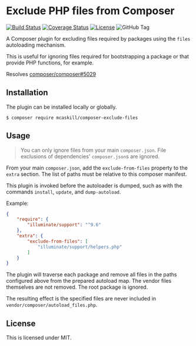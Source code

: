 # Exclude PHP files from Composer

[![Build Status][travis-badge]][travis-ci.org]
[![Coverage Status][coveralls-badge]][coveralls.io]
[![License][license-badge]][packagist.org]
![GitHub Tag][release-badge]

A Composer plugin for excluding files required by packages using the `files` autoloading mechanism.

This is useful for ignoring files required for bootstrapping a package or that provide PHP functions, for example.

Resolves [composer/composer#5029](//github.com/composer/composer/issues/5029)

## Installation

The plugin can be installed locally or globally.

```console
$ composer require mcaskill/composer-exclude-files
```

## Usage

> You can only ignore files from your main `composer.json`.
> File exclusions of dependencies' `composer.json`s are ignored.

From your main `composer.json`, add the `exclude-from-files` property to the `extra` section.
The list of paths must be relative to this composer manifest.

This plugin is invoked before the autoloader is dumped, such as with the commands `install`, `update`, and `dump-autoload`.

Example:

```json
{
    "require": {
        "illuminate/support": "^9.6"
    },
    "extra": {
        "exclude-from-files": [
            "illuminate/support/helpers.php"
        ]
    }
}
```

The plugin will traverse each package and remove all files in the paths configured above from the prepared autoload map. The vendor files themselves are not removed. The root package is ignored.

The resulting effect is the specified files are never included in `vendor/composer/autoload_files.php`.

## License

This is licensed under MIT.

[travis-badge]:    https://travis-ci.org/mcaskill/composer-plugin-exclude-files.svg?branch=main
[coveralls-badge]: https://coveralls.io/repos/github/mcaskill/composer-plugin-exclude-files/badge.svg?branch=main
[license-badge]:   https://poser.pugx.org/mcaskill/composer-exclude-files/license
[release-badge]:   https://img.shields.io/github/tag/mcaskill/composer-plugin-exclude-files.svg

[travis-ci.org]:   https://travis-ci.org/mcaskill/composer-plugin-exclude-files
[coveralls.io]:    https://coveralls.io/github/mcaskill/composer-plugin-exclude-files?branch=main
[packagist.org]:   https://packagist.org/packages/mcaskill/composer-exclude-files
